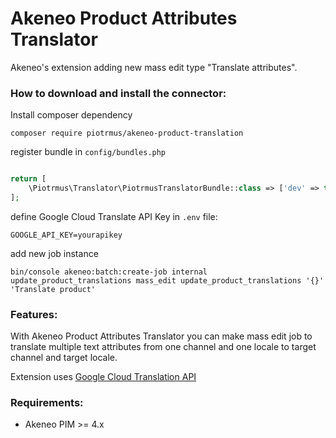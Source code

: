 # Akeneo Product Attributes Translator

Akeneo's extension adding new mass edit type "Translate attributes".

### How to download and install the connector:

Install composer dependency

```shell
composer require piotrmus/akeneo-product-translation
```

register bundle in `config/bundles.php`

```php

return [
    \Piotrmus\Translator\PiotrmusTranslatorBundle::class => ['dev' => true, 'test' => true, 'prod' => true],
];

```

define Google Cloud Translate API Key in `.env` file:

```dotenv
GOOGLE_API_KEY=yourapikey
```

add new job instance

```shell
bin/console akeneo:batch:create-job internal update_product_translations mass_edit update_product_translations '{}' 'Translate product'
```

### Features:

With Akeneo Product Attributes Translator you can make mass edit job to translate multiple text attributes from one
channel and one locale to target channel and target locale.

Extension uses [Google Cloud Translation API](https://cloud.google.com/translate)

### Requirements:

* Akeneo PIM >= 4.x